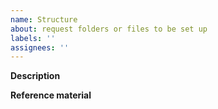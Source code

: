 ```yaml
---
name: Structure
about: request folders or files to be set up
labels: ''
assignees: ''
---
```


**Description**

**Reference material**
